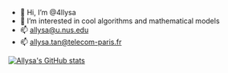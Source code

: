 - 👋 Hi, I’m @4llysa
- 👀 I’m interested in cool algorithms and mathematical models
- 📫 allysa@u.nus.edu
- 📫 allysa.tan@telecom-paris.fr

[![Allysa's GitHub stats](https://github-readme-stats.vercel.app/api?username=4llysa)](https://github.com/4llysa/github-readme-stats)

<!---
4llysa/4llysa is a ✨ special ✨ repository because its `README.md` (this file) appears on your GitHub profile.
You can click the Preview link to take a look at your changes.
--->
